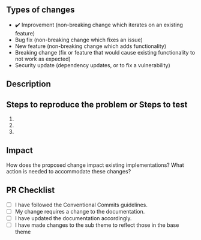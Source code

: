 <!-- Delete any parts of this template not applicable to your Pull Request. -->

## Types of changes
<!-- Put `:heavy_check_mark:` next to all the types of changes that apply: -->
- :heavy_check_mark: Improvement (non-breaking change which iterates on an existing feature)
- Bug fix (non-breaking change which fixes an issue)
- New feature (non-breaking change which adds functionality)
- Breaking change (fix or feature that would cause existing functionality to not work as expected)
- Security update (dependency updates, or to fix a vulnerability)

## Description
<!-- Describe your changes in detail. -->

## Steps to reproduce the problem or Steps to test

  1.
  2.
  3.

## Impact
How does the proposed change impact existing implementations? What action is needed to accommodate these changes?

## PR Checklist
<!-- Put an `x` in all the boxes that apply. -->
- [ ] I have followed the Conventional Commits guidelines.
- [ ] My change requires a change to the documentation.
- [ ] I have updated the documentation accordingly.
- [ ] I have made changes to the sub theme to reflect those in the base theme
